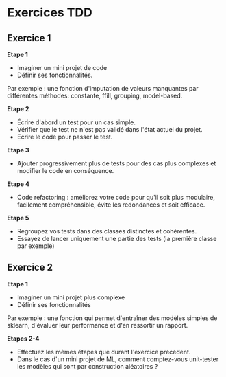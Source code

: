 # Exercices TDD

## Exercice 1

**Etape 1**

- Imaginer un mini projet de code
- Définir ses fonctionnalités.

Par exemple : une fonction d'imputation de valeurs manquantes par différentes méthodes: constante, ffill, grouping, model-based.

**Etape 2**

- Écrire d'abord un test pour un cas simple.
- Vérifier que le test ne n'est pas validé dans l'état actuel du projet.
- Ecrire le code pour passer le test.

**Etape 3**

- Ajouter progressivement plus de tests pour des cas plus complexes et modifier le code en conséquence.

**Etape 4**

- Code refactoring : améliorez votre code pour qu'il soit plus modulaire, facilement compréhensible, évite les redondances et soit efficace.


**Etape 5**

- Regroupez vos tests dans des classes distinctes et cohérentes.
- Essayez de lancer uniquement une partie des tests (la première classe par exemple)



## Exercice 2


**Etape 1**

- Imaginer un mini projet plus complexe
- Définir ses fonctionnalités

Par exemple : une fonction qui permet d'entraîner des modèles simples de sklearn, d'évaluer leur performance et d'en ressortir un rapport.

**Etapes 2-4**

- Effectuez les mêmes étapes que durant l'exercice précédent.
- Dans le cas d'un mini projet de ML, comment comptez-vous unit-tester les modèles qui sont par construction aléatoires ?

